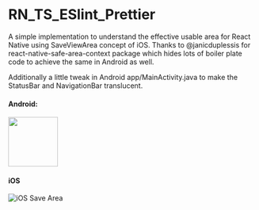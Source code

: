 # RN_TS_ESlint_Prettier

A simple implementation to understand the effective usable area for React Native using SaveViewArea concept of iOS.
Thanks to @janicduplessis for react-native-safe-area-context package which hides lots of boiler plate code to achieve the same in Android as well.

Additionally a little tweak in Android app/MainActivity.java to make the StatusBar and NavigationBar translucent.

#### Android:

<!-- ![Android Save Area](androidrotation.gif?raw=true) -->
<img src="androidrotation.gif" width="100" height="100">

#### iOS

![iOS Save Area](iosrotation.gif?raw=true)
